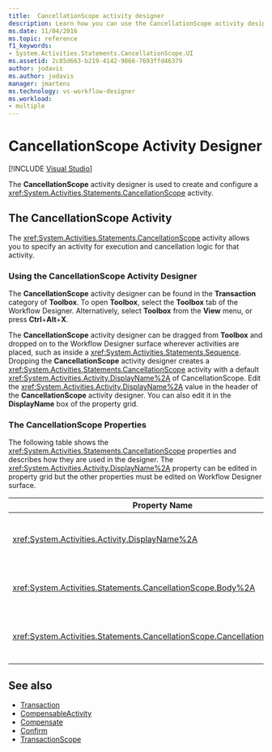 ```yaml
---
title:  CancellationScope activity designer
description: Learn how you can use the CancellationScope activity designer in Workflow Designer to create and configure a CancellationScope activity.
ms.date: 11/04/2016
ms.topic: reference
f1_keywords:
- System.Activities.Statements.CancellationScope.UI
ms.assetid: 2c85d663-b219-4142-9866-7693ffd46379
author: jodavis
ms.author: jodavis
manager: jmartens
ms.technology: vs-workflow-designer
ms.workload:
- multiple
---
```

# CancellationScope Activity Designer

 [!INCLUDE [Visual Studio](~/includes/applies-to-version/vs-windows-only.md)]

The **CancellationScope** activity designer is used to create and configure a <xref:System.Activities.Statements.CancellationScope> activity.

## The CancellationScope Activity

The <xref:System.Activities.Statements.CancellationScope> activity allows you to specify an activity for execution and cancellation logic for that activity.

### Using the CancellationScope Activity Designer

The **CancellationScope** activity designer can be found in the **Transaction** category of **Toolbox**. To open **Toolbox**, select the **Toolbox** tab of the Workflow Designer. Alternatively, select **Toolbox** from the **View** menu, or press **Ctrl**+**Alt**+**X**.

The **CancellationScope** activity designer can be dragged from **Toolbox** and dropped on to the Workflow Designer surface wherever activities are placed, such as inside a <xref:System.Activities.Statements.Sequence>. Dropping the **CancellationScope** activity designer creates a <xref:System.Activities.Statements.CancellationScope> activity with a default <xref:System.Activities.Activity.DisplayName%2A> of CancellationScope. Edit the <xref:System.Activities.Activity.DisplayName%2A> value in the header of the **CancellationScope** activity designer. You can also edit it in the **DisplayName** box of the property grid.

### The CancellationScope Properties

The following table shows the <xref:System.Activities.Statements.CancellationScope> properties and describes how they are used in the designer. The <xref:System.Activities.Activity.DisplayName%2A> property can be edited in property grid but the other properties must be edited on Workflow Designer surface.

|Property Name|Required|Usage|
|-|--------------|-|
|<xref:System.Activities.Activity.DisplayName%2A>|False|The optional friendly name of the <xref:System.Activities.Statements.CancellationScope> activity. The default is CancellationScope. Although the <xref:System.Activities.Activity.DisplayName%2A> value is not strictly required, it is a best practice to use one.|
|<xref:System.Activities.Statements.CancellationScope.Body%2A>|True|Specifies the activity for which cancellation logic is provided. To add the <xref:System.Activities.Statements.CancellationScope.Body%2A> activity, drop an activity from **Toolbox** into the **Body** box on the **CancellationScope** activity designer. Add the hint text "Drop Activity Here".|
|<xref:System.Activities.Statements.CancellationScope.CancellationHandler%2A>|True|Specifies the activity that is executed if there's a cancellation. To add the <xref:System.Activities.Statements.CancellationScope.CancellationHandler%2A> activity, drop an activity from **Toolbox** into the **CancellationHandler** box on the **CancellationScope** activity designer. Add the hint text "Drop Activity Here".|

## See also

- [Transaction](../workflow-designer/transaction-activity-designers.md)
- [CompensableActivity](../workflow-designer/compensableactivity-activity-designer.md)
- [Compensate](../workflow-designer/compensate-activity-designer.md)
- [Confirm](../workflow-designer/confirm-activity-designer.md)
- [TransactionScope](../workflow-designer/transactionscope-activity-designer.md)
